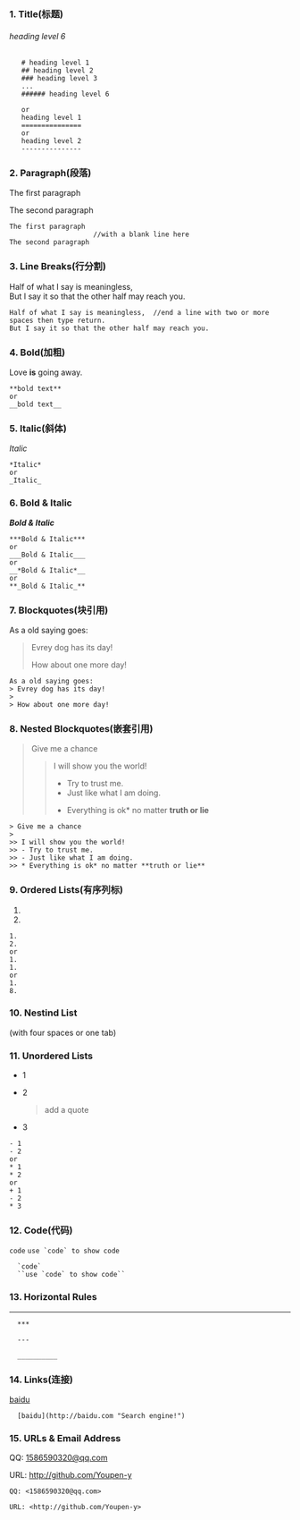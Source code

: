 ### 1. Title(标题)

###### heading level 6
 ```
    # heading level 1
    ## heading level 2
    ### heading level 3
    ...
    ###### heading level 6
    
    or
    heading level 1
    ===============
    or
    heading level 2
    ---------------
 ```
### 2. Paragraph(段落)
 
The first paragraph

The second paragraph
 ```
 The first paragraph
                      //with a blank line here
 The second paragraph
 ```
 ### 3. Line Breaks(行分割)
 
 Half of what I say is meaningless,  
 But I say it so that the other half may reach you.
 ```
 Half of what I say is meaningless,  //end a line with two or more spaces then type return.
 But I say it so that the other half may reach you.
 ```
 ### 4. Bold(加粗)
 
 Love  **is**  going away.
 
 ```
 **bold text**
 or
 __bold text__
 ```
 ### 5. Italic(斜体)
 
 *Italic*
 ```
 *Italic*
 or
 _Italic_
 ```
 ### 6. Bold & Italic
 
 ***Bold & Italic***
 
 ```
 ***Bold & Italic***
 or
 ___Bold & Italic___
 or
 __*Bold & Italic*__
 or
 **_Bold & Italic_**
 ```
 ### 7. Blockquotes(块引用)
 
 As a old saying goes:
 > Evrey dog has its day!
 >
 > How about one more day!
 ```
 As a old saying goes:
 > Evrey dog has its day!
 >
 > How about one more day!
 ```
 ### 8. Nested Blockquotes(嵌套引用)
 
 > Give me a chance
 >
 >> I will show you the world!
 >> - Try to trust me.
 >> - Just like what I am doing.
 >> * Everything is ok* no matter **truth or lie**
 
 ```
 > Give me a chance
 >
 >> I will show you the world!
 >> - Try to trust me.
 >> - Just like what I am doing.
 >> * Everything is ok* no matter **truth or lie**
 ```
### 9. Ordered Lists(有序列标)
   1.
   8.
   ```
   1.
   2.
   or
   1.
   1.
   or
   1.
   8.
   ```
### 10. Nestind List 
(with four spaces or one tab)
### 11. Unordered Lists
- 1
- 2

  > add  a quote

- 3
```
- 1
- 2
or
* 1
* 2
or
+ 1
- 2
* 3
```
### 12. Code(代码)
`code`
``use `code` to show code``
```
  `code`
  ``use `code` to show code``
```
### 13. Horizontal Rules

***
```
  ***
  
  ---
  
  __________
```

### 14. Links(连接)

[baidu](http://baidu.com "Search engine!")

```
  [baidu](http://baidu.com "Search engine!")
```

### 15. URLs & Email Address


QQ: <1586590320@qq.com>

URL: <http://github.com/Youpen-y>
```
QQ: <1586590320@qq.com>

URL: <http://github.com/Youpen-y>
```
